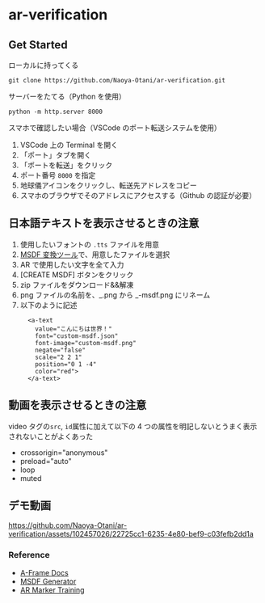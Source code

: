 # ar-verification

## Get Started

ローカルに持ってくる

```
git clone https://github.com/Naoya-Otani/ar-verification.git
```

サーバーをたてる（Python を使用）

```
python -m http.server 8000
```

スマホで確認したい場合（VSCode のポート転送システムを使用）

1. VSCode 上の Terminal を開く
2. 「ポート」タブを開く
3. 「ポートを転送」をクリック
4. ポート番号 `8000` を指定
5. 地球儀アイコンをクリックし、転送先アドレスをコピー
6. スマホのブラウザでそのアドレスにアクセスする（Github の認証が必要）

## 日本語テキストを表示させるときの注意

1. 使用したいフォントの `.tts` ファイルを用意
2. [MSDF 変換ツール](https://msdf-bmfont.donmccurdy.com/)で、用意したファイルを選択
3. AR で使用したい文字を全て入力
4. [CREATE MSDF] ボタンをクリック
5. zip ファイルをダウンロード&&解凍
6. png ファイルの名前を、_.png から _-msdf.png にリネーム
7. 以下のように記述
   ```
     <a-text
       value="こんにちは世界！"
       font="custom-msdf.json"
       font-image="custom-msdf.png"
       negate="false"
       scale="2 2 1"
       position="0 1 -4"
       color="red">
     </a-text>
   ```

## 動画を表示させるときの注意

video タグの`src`, `id`属性に加えて以下の 4 つの属性を明記しないとうまく表示されないことがよくあった

- crossorigin="anonymous"
- preload="auto"
- loop
- muted

## デモ動画

https://github.com/Naoya-Otani/ar-verification/assets/102457026/22725cc1-6235-4e80-bef9-c03fefb2dd1a

### Reference

- [A-Frame Docs](https://aframe.io/docs/1.6.0/introduction/)
- [MSDF Generator](https://msdf-bmfont.donmccurdy.com/)
- [AR Marker Training](https://jeromeetienne.github.io/AR.js/three.js/examples/marker-training/examples/generator.html)
